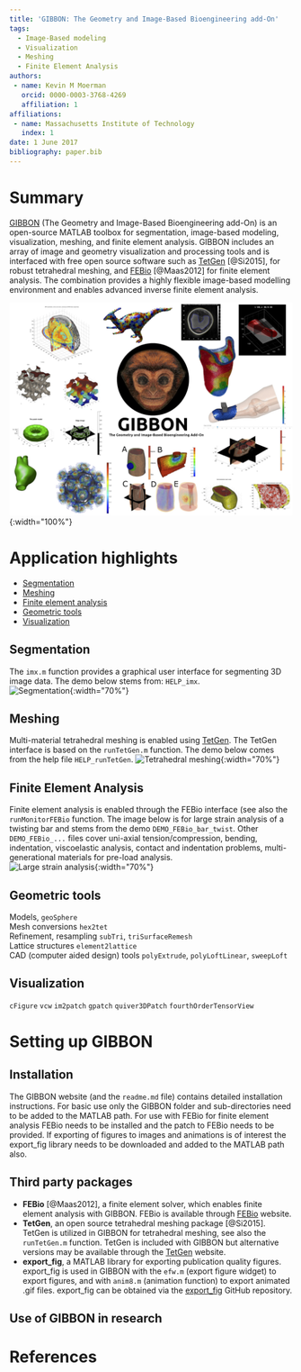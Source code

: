 ```yaml
---
title: 'GIBBON: The Geometry and Image-Based Bioengineering add-On'
tags:
  - Image-Based modeling
  - Visualization
  - Meshing
  - Finite Element Analysis
authors:
 - name: Kevin M Moerman
   orcid: 0000-0003-3768-4269
   affiliation: 1
affiliations:
 - name: Massachusetts Institute of Technology
   index: 1
date: 1 June 2017
bibliography: paper.bib
---
```


# Summary
[GIBBON](www.gibboncode.org) (The Geometry and Image-Based Bioengineering add-On) is an open-source MATLAB toolbox for segmentation, image-based modeling, visualization, meshing, and finite element analysis. GIBBON includes an array of image and geometry visualization and processing tools and is interfaced with free open source software such as [TetGen](http://wias-berlin.de/software/tetgen/) [@Si2015], for robust tetrahedral meshing, and [FEBio](http://febio.org/) [@Maas2012] for finite element analysis. The combination provides a highly flexible image-based modelling environment and enables advanced inverse finite element analysis.

![Overview of GIBBON](docs/html/GIBBON_overview.jpg){:width="100%"}

# Application highlights   
- [Segmentation](#Segmentation)  
- [Meshing](#Meshing)  
- [Finite element analysis](#FEA)
- [Geometric tools](#Geometric)
- [Visualization](#Visualization)    

## Segmentation  <a name="Segmentation"></a>    
The `imx.m` function provides a graphical user interface for segmenting 3D image data. The demo below stems from: `HELP_imx`.   
![Segmentation](docs/img/imx_demo.gif){:width="70%"}

## Meshing <a name="Meshing"></a>   
Multi-material tetrahedral meshing is enabled using [TetGen](http://wias-berlin.de/software/tetgen/). The TetGen interface is based on the `runTetGen.m` function. The demo below comes from the help file `HELP_runTetGen`.
![Tetrahedral meshing](docs/img/bunnyMesh.gif){:width="70%"}

## Finite Element Analysis <a name="FEA"></a>   
Finite element analysis is enabled through the FEBio interface (see also the `runMonitorFEBio` function.
The image below is for large strain analysis of a twisting bar and stems from the demo `DEMO_FEBio_bar_twist`. Other `DEMO_FEBio_...` files cover uni-axial tension/compression, bending, indentation, viscoelastic analysis, contact and indentation problems, multi-generational materials for pre-load analysis.   
![Large strain analysis](docs/img/barTwist.gif){:width="70%"}

## Geometric tools <a name="Geometric"></a>   
Models, `geoSphere`   
Mesh conversions `hex2tet`   
Refinement, resampling `subTri`, `triSurfaceRemesh`     
Lattice structures  `element2lattice`   
CAD (computer aided design) tools `polyExtrude`, `polyLoftLinear`, `sweepLoft`

## Visualization <a name="Visualization"></a>    
`cFigure` `vcw` `im2patch` `gpatch` `quiver3DPatch` `fourthOrderTensorView`

# Setting up GIBBON
## Installation
The GIBBON website (and the `readme.md` file) contains detailed installation instructions. For basic use only the GIBBON folder and sub-directories need to be added to the MATLAB path. For use with FEBio for finite element analysis FEBio needs to be installed and the patch to FEBio needs to be provided. If exporting of figures to images and animations is of interest the export_fig library needs to be downloaded and added to the MATLAB path also.

## Third party packages
* __FEBio__ [@Maas2012], a finite element solver, which enables finite element analysis with GIBBON. FEBio is available through [FEBio](http://febio.org/) website.
* __TetGen__, an open source tetrahedral meshing package [@Si2015]. TetGen is utilized in GIBBON for tetrahedral meshing, see also the `runTetGen.m` function. TetGen is included with GIBBON but alternative versions may be available through the [TetGen](http://wias-berlin.de/software/tetgen/) website.
* __export_fig__, a MATLAB library for exporting publication quality figures. export_fig is used in GIBBON with the `efw.m` (export figure widget) to export figures, and with `anim8.m` (animation function) to export animated .gif files. export_fig can be obtained via the [export_fig](https://github.com/altmany/export_fig) GitHub repository.

## Use of GIBBON in research


# References
